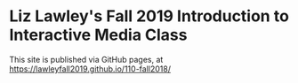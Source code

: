 # Liz Lawley's Fall 2019 Introduction to Interactive Media Class

This site is published via GitHub pages, at https://lawleyfall2019.github.io/110-fall2018/